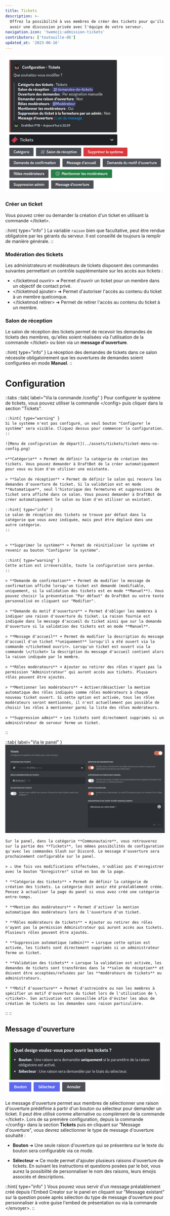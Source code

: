 ```yaml
---
title: Tickets
description: >-
  Offrez la possibilité à vos membres de créer des tickets pour qu'ils puissent
  avoir une discussion privée avec l'équipe de votre serveur.
navigation.icon: 'twemoji:admission-tickets'
contributors: ['toutouille-db']
updated_at: '2023-06-16'
---
```


![Menu de configuration](../assets/tickets/ticket-menu-config.png)

### Créer un ticket

Vous pouvez créer ou demander la création d'un ticket en utilisant la commande \</ticket>.

::hint{ type="info" }
La variable `raison` bien que facultative, peut être rendue obligatoire par les gérants du serveur. Il est conseillé de toujours la remplir de manière générale.
::

### Modération des tickets

Les administrateurs et modérateurs de tickets disposent des commandes suivantes permettant un contrôle supplémentaire sur les accès aux tickets :

* </ticketmod ouvrir> ➜ Permet d'ouvrir un ticket pour un membre dans un objectif de contact privé.
* </ticketmod ajouter> ➜ Permet d'autoriser l'accès au contenu du ticket à un membre quelconque.
* </ticketmod retirer> ➜ Permet de retirer l'accès au contenu du ticket à un membre.

### Salon de réception

Le salon de réception des tickets permet de recevoir les demandes de tickets des membres, qu'elles soient réalisées via l'utilisation de la commande \</ticket> ou bien via un **message d'ouverture**.

::hint{ type="info" }
La réception des demandes de tickets dans ce salon nécessite obligatoirement que les ouvertures de demandes soient configurées en mode **Manuel**.
::

# Configuration

::tabs
  ::tab{ label="Via la commande /config" }
    Pour configurer le système de tickets, vous pouvez utiliser la commande \</config> puis cliquer dans la section "Tickets".

    ::hint{ type="warning" }
    Si le système n'est pas configuré, un seul bouton "Configurer le système" sera visible. Cliquez dessus pour commencer la configuration.
    ::

    ![Menu de configuration de départ](../assets/tickets/ticket-menu-no-config.png)

    >**Catégorie** ➜ Permet de définir la catégorie de création des tickets. Vous pouvez demander à DraftBot de la créer automatiquement pour vous ou bien d'en utiliser une existante.

    > **Salon de réception** ➜ Permet de définir le salon qui recevra les demandes d'ouverture de ticket. Si la validation est en mode **Automatique**, seul l'historique des fermetures et suppressions de ticket sera affiché dans ce salon. Vous pouvez demander à DraftBot de créer automatiquement le salon ou bien d'en utiliser un existant.

    ::hint{ type="info" }
    Le salon de réception des tickets se trouve par défaut dans la catégorie que vous avez indiquée, mais peut être déplacé dans une autre catégorie.
    ::


    > **Supprimer le système** ➜ Permet de réinitialiser le système et revenir au bouton "Configurer le système".

    ::hint{ type="warning" }
    Cette action est irréversible, toute la configuration sera perdue.
    ::

    > **Demande de confirmation** ➜ Permet de modifier le message de confirmation affiché lorsqu'un ticket est demandé (modifiable, uniquement, si la validation des tickets est en mode **Manuel**). Vous pouvez choisir la présentation "Par défaut" de DraftBot ou votre texte personnalisé en cliquant sur "Modifier".

    > **Demande du motif d'ouverture** ➜ Permet d'obliger les membres à indiquer une raison d'ouverture du ticket. La raison fournie est indiquée dans le message d'accueil du ticket ainsi que sur la demande d'ouverture si la validation des tickets est en mode **Manuel**.

    > **Message d'accueil** ➜ Permet de modifier la description du message d'accueil d'un ticket **uniquement** lorsqu'il a été ouvert via la commande </ticketmod ouvrir>. Lorsqu'un ticket est ouvert via la commande \</ticket> la description du message d'accueil contient alors la raison indiquée par le membre.

    > **Rôles modérateurs** ➜ Ajouter ou retirer des rôles n'ayant pas la permission "Administrateur" qui auront accès aux tickets. Plusieurs rôles peuvent être ajoutés.

    > **Mentionner les modérateurs** ➜ Activer/désactiver la mention automatique des rôles indiqués comme rôles modérateurs à chaque nouveau ticket ouvert. Si cette option est activée, tous les rôles modérateurs seront mentionnés, il n'est actuellement pas possible de choisir les rôles à mentionner parmi la liste des rôles modérateurs.

    > **Suppression admin** ➜ Les tickets sont directement supprimés si un administrateur de serveur ferme un ticket.
  ::

  ::tab{ label="Via le panel" }
    ![Menu de configuration](../assets/tickets/ticket-panel-config.png)

    Sur le panel, dans la catégorie **Communautaire**, vous retrouverez sur la partie des **Tickets**, les mêmes possibilités de configuration qu'avec les commandes Slash sur Discord. Le message d'ouverture sera prochainement configurable sur le panel.

    > ⚠️ Une fois vos modifications effectuées, n'oubliez pas d'enregistrer avec le bouton "Enregistrer" situé en bas de la page.

    * **Catégorie des tickets** ➜ Permet de définir la catégorie de création des tickets. La catégorie doit avoir été préalablement créée. Pensez à actualiser la page du panel si vous avez créé une catégorie entre-temps.

    * **Mention des modérateurs** ➜ Permet d'activer la mention automatique des modérateurs lors de l'ouverture d'un ticket.

    * **Rôles modérateurs de tickets** ➜ Ajouter ou retirer des rôles n'ayant pas la permission Administrateur qui auront accès aux tickets. Plusieurs rôles peuvent être ajoutés.

    * **Suppression automatique (admin)** ➜ Lorsque cette option est activée, les tickets sont directement supprimés si un administrateur ferme un ticket.

    * **Validation des tickets** ➜ Lorsque la validation est activée, les demandes de tickets sont transférées dans le **salon de réception** et doivent être acceptées/refusées par les **modérateurs de tickets** ou administrateurs.

    * **Motif d'ouverture** ➜ Permet d'astreindre ou non les membres à spécifier un motif d'ouverture du ticket lors de l'utilisation de \</ticket>. Son activation est conseillée afin d'éviter les abus de création de tickets ou les demandes sans raison particulière.
  ::
::

## Message d'ouverture

![Configuration du message d'ouverture](../assets/tickets/ticket-open-message.png)

Le message d'ouverture permet aux membres de sélectionner une raison d'ouverture prédéfinie à partir d'un bouton ou sélecteur pour demander un ticket. Il peut être utilisé comme alternative ou complément de la commande \</ticket>.
Lors de sa première configuration, depuis la commande \</config> dans la section **Tickets** puis en cliquant sur "Message d'ouverture", vous devrez sélectionner le type de message d'ouverture souhaité :

* **Bouton** ➜ Une seule raison d'ouverture qui se présentera sur le texte du bouton sera configurable via ce mode.

* **Sélecteur** ➜ Ce mode permet d'ajouter plusieurs raisons d'ouverture de tickets. En suivant les instructions et questions posées par le bot, vous aurez la possibilité de personnaliser le nom des raisons, leurs émojis associés et descriptions.

::hint{ type="info" }
Vous pouvez vous servir d'un message préalablement créé depuis l'Embed Creator sur le panel en cliquant sur "Message existant" sur la question posée après sélection du type de message d'ouverture pour personnaliser à votre guise l'embed de présentation ou via la commande \</envoyer>.
::
